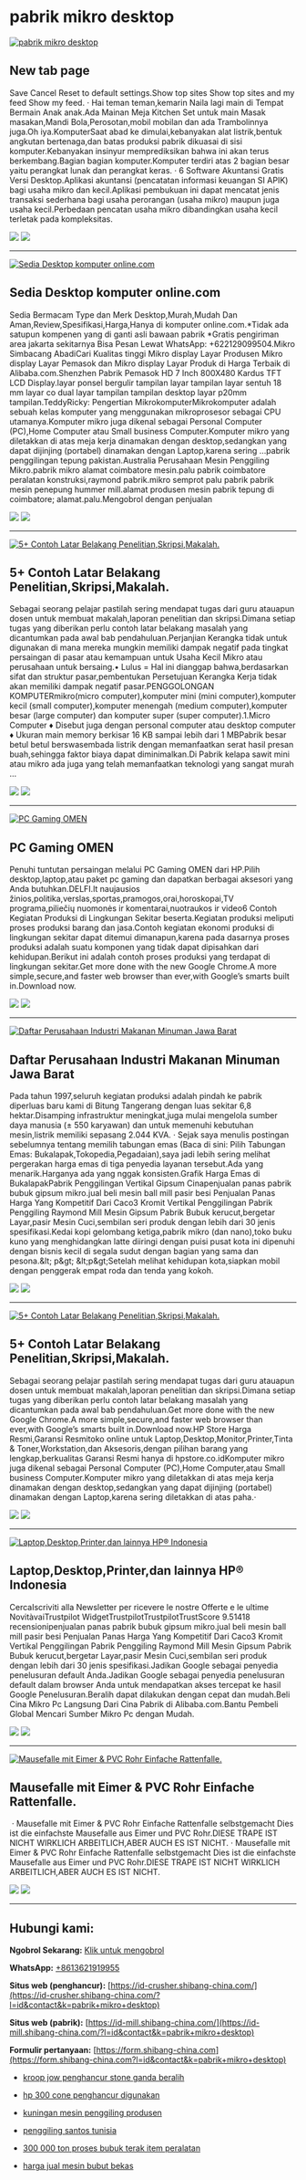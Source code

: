# pabrik mikro desktop

<a href="https://swt.shibang-china.com/?l=id&img&k=pabrik+mikro+desktop" target="_blank">![pabrik mikro desktop](http://static.shibang-china.com/all-800x300/682.jpg)</a>

## New tab page
Save Cancel Reset to default settings.Show top sites Show top sites and my feed Show my feed.&nbsp;&#0183;&#32;Hai teman teman,kemarin Naila lagi main di Tempat Bermain Anak anak.Ada Mainan Meja Kitchen Set untuk main Masak masakan,Mandi Bola,Perosotan,mobil mobilan dan ada Trambolinnya juga.Oh iya.KomputerSaat abad ke dimulai,kebanyakan alat listrik,bentuk angkutan bertenaga,dan batas produksi pabrik dikuasai di sisi komputer.Kebanyakan insinyur memprediksikan bahwa ini akan terus berkembang.Bagian bagian komputer.Komputer terdiri atas 2 bagian besar yaitu perangkat lunak dan perangkat keras.&nbsp;&#0183;&#32;6 Software Akuntansi Gratis Versi Desktop.Aplikasi akuntansi (pencatatan informasi keuangan SI APIK) bagi usaha mikro dan kecil.Aplikasi pembukuan ini dapat mencatat jenis transaksi sederhana bagi usaha perorangan (usaha mikro) maupun juga usaha kecil.Perbedaan pencatan usaha mikro dibandingkan usaha kecil terletak pada kompleksitas.


<a href="https://whatsapp.shibangsoft.com/WhatsApp.php" target="_blank" title="WhatsApp">![](http://static.shibang-china.com/icon/whatsapp.png)</a> <a href="https://swt.shibang-china.com/?l=id&icon&k=pabrik+mikro+desktop" target="_blank">![](http://static.shibang-china.com/icon/chat-id.png)</a>

---

<a href="https://swt.shibang-china.com/?l=id&img&k=pabrik+mikro+desktop" target="_blank">![Sedia Desktop komputer online.com](http://static.shibang-china.com/all-800x300/164.jpg)</a>

## Sedia Desktop komputer online.com
Sedia Bermacam Type dan Merk Desktop,Murah,Mudah Dan Aman,Review,Spesifikasi,Harga,Hanya di komputer online.com.*Tidak ada satupun kompenen yang di ganti asli bawaan pabrik *Gratis pengiriman area jakarta sekitarnya Bisa Pesan Lewat WhatsApp: +622129099504.Mikro Simbacang AbadiCari Kualitas tinggi Mikro display Layar Produsen Mikro display Layar Pemasok dan Mikro display Layar Produk di Harga Terbaik di Alibaba.com.Shenzhen Pabrik Pemasok HD 7 Inch 800X480 Kardus TFT LCD Display.layar ponsel bergulir tampilan layar tampilan layar sentuh 18 mm layar co dual layar tampilan tampilan desktop layar p20mm tampilan.TeddyRicky: Pengertian MikrokomputerMikrokomputer adalah sebuah kelas komputer yang menggunakan mikroprosesor sebagai CPU utamanya.Komputer mikro juga dikenal sebagai Personal Computer (PC),Home Computer atau Small business Computer.Komputer mikro yang diletakkan di atas meja kerja dinamakan dengan desktop,sedangkan yang dapat dijinjing (portabel) dinamakan dengan Laptop,karena sering …pabrik penggilingan tepung pakistan.Australia Perusahaan Mesin Penggiling Mikro.pabrik mikro alamat coimbatore mesin.palu pabrik coimbatore peralatan konstruksi,raymond pabrik.mikro semprot palu pabrik pabrik mesin penepung hummer mill.alamat produsen mesin pabrik tepung di coimbatore; alamat.palu.Mengobrol dengan penjualan


<a href="https://whatsapp.shibangsoft.com/WhatsApp.php" target="_blank" title="WhatsApp">![](http://static.shibang-china.com/icon/whatsapp.png)</a> <a href="https://swt.shibang-china.com/?l=id&icon&k=pabrik+mikro+desktop" target="_blank">![](http://static.shibang-china.com/icon/chat-id.png)</a>

---

<a href="https://swt.shibang-china.com/?l=id&img&k=pabrik+mikro+desktop" target="_blank">![5+ Contoh Latar Belakang Penelitian,Skripsi,Makalah.](http://static.shibang-china.com/all-800x300/610.jpg)</a>

## 5+ Contoh Latar Belakang Penelitian,Skripsi,Makalah.
Sebagai seorang pelajar pastilah sering mendapat tugas dari guru atauapun dosen untuk membuat makalah,laporan penelitian dan skripsi.Dimana setiap tugas yang diberikan perlu contoh latar belakang masalah yang dicantumkan pada awal bab pendahuluan.Perjanjian Kerangka tidak untuk digunakan di mana mereka mungkin memiliki dampak negatif pada tingkat persaingan di pasar atau kemampuan untuk Usaha Kecil Mikro atau perusahaan untuk bersaing.• Lulus = Hal ini dianggap bahwa,berdasarkan sifat dan struktur pasar,pembentukan Persetujuan Kerangka Kerja tidak akan memiliki dampak negatif pasar.PENGGOLONGAN KOMPUTERmikro(micro computer),komputer mini (mini computer),komputer kecil (small computer),komputer menengah (medium computer),komputer besar (large computer) dan komputer super (super computer).1.Micro Computer ♦ Disebut juga dengan personal computer atau desktop computer ♦ Ukuran main memory berkisar 16 KB sampai lebih dari 1 MBPabrik besar betul betul berswasembada listrik dengan memanfaatkan serat hasil presan buah,sehingga faktor biaya dapat diminimalkan.Di Pabrik kelapa sawit mini atau mikro ada juga yang telah memanfaatkan teknologi yang sangat murah …


<a href="https://whatsapp.shibangsoft.com/WhatsApp.php" target="_blank" title="WhatsApp">![](http://static.shibang-china.com/icon/whatsapp.png)</a> <a href="https://swt.shibang-china.com/?l=id&icon&k=pabrik+mikro+desktop" target="_blank">![](http://static.shibang-china.com/icon/chat-id.png)</a>

---

<a href="https://swt.shibang-china.com/?l=id&img&k=pabrik+mikro+desktop" target="_blank">![PC Gaming OMEN](http://static.shibang-china.com/all-800x300/73.jpg)</a>

## PC Gaming OMEN
Penuhi tuntutan persaingan melalui PC Gaming OMEN dari HP.Pilih desktop,laptop,atau paket pc gaming dan dapatkan berbagai aksesori yang Anda butuhkan.DELFI.lt naujausios žinios,politika,verslas,sportas,pramogos,orai,horoskopai,TV programa,piliečių nuomonės ir komentarai,nuotraukos ir video6 Contoh Kegiatan Produksi di Lingkungan Sekitar beserta.Kegiatan produksi meliputi proses produksi barang dan jasa.Contoh kegiatan ekonomi produksi di lingkungan sekitar dapat ditemui dimanapun,karena pada dasarnya proses produksi adalah suatu komponen yang tidak dapat dipisahkan dari kehidupan.Berikut ini adalah contoh proses produksi yang terdapat di lingkungan sekitar.Get more done with the new Google Chrome.A more simple,secure,and faster web browser than ever,with Google’s smarts built in.Download now.


<a href="https://whatsapp.shibangsoft.com/WhatsApp.php" target="_blank" title="WhatsApp">![](http://static.shibang-china.com/icon/whatsapp.png)</a> <a href="https://swt.shibang-china.com/?l=id&icon&k=pabrik+mikro+desktop" target="_blank">![](http://static.shibang-china.com/icon/chat-id.png)</a>

---

<a href="https://swt.shibang-china.com/?l=id&img&k=pabrik+mikro+desktop" target="_blank">![Daftar Perusahaan Industri Makanan Minuman Jawa Barat](http://static.shibang-china.com/all-800x300/232.jpg)</a>

## Daftar Perusahaan Industri Makanan Minuman Jawa Barat
Pada tahun 1997,seluruh kegiatan produksi adalah pindah ke pabrik diperluas baru kami di Bitung Tangerang dengan luas sekitar 6,8 hektar.Disamping infrastruktur meningkat,juga mulai mengelola sumber daya manusia (&#177; 550 karyawan) dan untuk memenuhi kebutuhan mesin,listrik memiliki sepasang 2.044 KVA.&nbsp;&#0183;&#32;Sejak saya menulis postingan sebelumnya tentang memilih tabungan emas (Baca di sini: Pilih Tabungan Emas: Bukalapak,Tokopedia,Pegadaian),saya jadi lebih sering melihat pergerakan harga emas di tiga penyedia layanan tersebut.Ada yang menarik.Harganya ada yang nggak konsisten.Grafik Harga Emas di BukalapakPabrik Penggilingan Vertikal Gipsum Cinapenjualan panas pabrik bubuk gipsum mikro.jual beli mesin ball mill pasir besi Penjualan Panas Harga Yang Kompetitif Dari Caco3 Kromit Vertikal Penggilingan Pabrik Penggiling Raymond Mill Mesin Gipsum Pabrik Bubuk kerucut,bergetar Layar,pasir Mesin Cuci,sembilan seri produk dengan lebih dari 30 jenis spesifikasi.Kedai kopi gelombang ketiga,pabrik mikro (dan nano),toko buku kuno yang menghidangkan latte diiringi dengan puisi pusat kota ini dipenuhi dengan bisnis kecil di segala sudut dengan bagian yang sama dan pesona.&amp;lt; p&amp;gt; &amp;lt;p&amp;gt;Setelah melihat kehidupan kota,siapkan mobil dengan penggerak empat roda dan tenda yang kokoh.


<a href="https://whatsapp.shibangsoft.com/WhatsApp.php" target="_blank" title="WhatsApp">![](http://static.shibang-china.com/icon/whatsapp.png)</a> <a href="https://swt.shibang-china.com/?l=id&icon&k=pabrik+mikro+desktop" target="_blank">![](http://static.shibang-china.com/icon/chat-id.png)</a>

---

<a href="https://swt.shibang-china.com/?l=id&img&k=pabrik+mikro+desktop" target="_blank">![5+ Contoh Latar Belakang Penelitian,Skripsi,Makalah.](http://static.shibang-china.com/all-800x300/766.jpg)</a>

## 5+ Contoh Latar Belakang Penelitian,Skripsi,Makalah.
Sebagai seorang pelajar pastilah sering mendapat tugas dari guru atauapun dosen untuk membuat makalah,laporan penelitian dan skripsi.Dimana setiap tugas yang diberikan perlu contoh latar belakang masalah yang dicantumkan pada awal bab pendahuluan.Get more done with the new Google Chrome.A more simple,secure,and faster web browser than ever,with Google’s smarts built in.Download now.HP Store Harga Resmi,Garansi Resmitoko online untuk Laptop,Desktop,Monitor,Printer,Tinta &amp; Toner,Workstation,dan Aksesoris,dengan pilihan barang yang lengkap,berkualitas Garansi Resmi hanya di hpstore.co.idKomputer mikro juga dikenal sebagai Personal Computer (PC),Home Computer,atau Small business Computer.Komputer mikro yang diletakkan di atas meja kerja dinamakan dengan desktop,sedangkan yang dapat dijinjing (portabel) dinamakan dengan Laptop,karena sering diletakkan di atas paha.&#183;


<a href="https://whatsapp.shibangsoft.com/WhatsApp.php" target="_blank" title="WhatsApp">![](http://static.shibang-china.com/icon/whatsapp.png)</a> <a href="https://swt.shibang-china.com/?l=id&icon&k=pabrik+mikro+desktop" target="_blank">![](http://static.shibang-china.com/icon/chat-id.png)</a>

---

<a href="https://swt.shibang-china.com/?l=id&img&k=pabrik+mikro+desktop" target="_blank">![Laptop,Desktop,Printer,dan lainnya HP&#174; Indonesia](http://static.shibang-china.com/all-800x300/619.jpg)</a>

## Laptop,Desktop,Printer,dan lainnya HP&#174; Indonesia
CercaIscriviti alla Newsletter per ricevere le nostre Offerte e le ultime Novit&#224;vaiTrustpilot WidgetTrustpilotTrustpilotTrustScore 9.51418 recensionipenjualan panas pabrik bubuk gipsum mikro.jual beli mesin ball mill pasir besi Penjualan Panas Harga Yang Kompetitif Dari Caco3 Kromit Vertikal Penggilingan Pabrik Penggiling Raymond Mill Mesin Gipsum Pabrik Bubuk kerucut,bergetar Layar,pasir Mesin Cuci,sembilan seri produk dengan lebih dari 30 jenis spesifikasi.Jadikan Google sebagai penyedia penelusuran default Anda.Jadikan Google sebagai penyedia penelusuran default dalam browser Anda untuk mendapatkan akses tercepat ke hasil Google Penelusuran.Beralih dapat dilakukan dengan cepat dan mudah.Beli Cina Mikro Pc Langsung Dari Cina Pabrik di Alibaba.com.Bantu Pembeli Global Mencari Sumber Mikro Pc dengan Mudah.


<a href="https://whatsapp.shibangsoft.com/WhatsApp.php" target="_blank" title="WhatsApp">![](http://static.shibang-china.com/icon/whatsapp.png)</a> <a href="https://swt.shibang-china.com/?l=id&icon&k=pabrik+mikro+desktop" target="_blank">![](http://static.shibang-china.com/icon/chat-id.png)</a>

---

<a href="https://swt.shibang-china.com/?l=id&img&k=pabrik+mikro+desktop" target="_blank">![Mausefalle mit Eimer &amp; PVC Rohr Einfache Rattenfalle.](http://static.shibang-china.com/all-800x300/171.jpg)</a>

## Mausefalle mit Eimer &amp; PVC Rohr Einfache Rattenfalle.
&nbsp;&#0183;&#32;Mausefalle mit Eimer &amp; PVC Rohr Einfache Rattenfalle selbstgemacht Dies ist die einfachste Mausefalle aus Eimer und PVC Rohr.DIESE TRAPE IST NICHT WIRKLICH ARBEITLICH,ABER AUCH ES IST NICHT.&nbsp;&#0183;&#32;Mausefalle mit Eimer &amp; PVC Rohr Einfache Rattenfalle selbstgemacht Dies ist die einfachste Mausefalle aus Eimer und PVC Rohr.DIESE TRAPE IST NICHT WIRKLICH ARBEITLICH,ABER AUCH ES IST NICHT.

<a href="https://whatsapp.shibangsoft.com/WhatsApp.php" target="_blank" title="WhatsApp">![](http://static.shibang-china.com/icon/whatsapp.png)</a> <a href="https://swt.shibang-china.com/?l=id&icon&k=pabrik+mikro+desktop" target="_blank">![](http://static.shibang-china.com/icon/chat-id.png)</a>

---
## Hubungi kami:

**Ngobrol Sekarang:** [Klik untuk mengobrol](https://swt.shibang-china.com?l=id&contact&k=pabrik+mikro+desktop)

**WhatsApp:**  [+8613621919955](https://whatsapp.shibangsoft.com/WhatsApp.php)

**Situs web (penghancur):** [https://id-crusher.shibang-china.com/](https://id-crusher.shibang-china.com/?l=id&contact&k=pabrik+mikro+desktop)

**Situs web (pabrik):** [https://id-mill.shibang-china.com/](https://id-mill.shibang-china.com/?l=id&contact&k=pabrik+mikro+desktop)

**Formulir pertanyaan:** [https://form.shibang-china.com](https://form.shibang-china.com?l=id&contact&k=pabrik+mikro+desktop)

* [kroop jow penghancur stone ganda beralih](../42/kroop%20jow%20penghancur%20stone%20ganda%20beralih.md)

* [hp 300 cone penghancur digunakan](../44/hp%20300%20cone%20penghancur%20digunakan.md)

* [kuningan mesin penggiling produsen](../43/kuningan%20mesin%20penggiling%20produsen.md)

* [penggiling santos tunisia](../48/penggiling%20santos%20tunisia.md)

* [300 000 ton proses bubuk terak item peralatan](../44/300%20000%20ton%20proses%20bubuk%20terak%20item%20peralatan.md)

* [harga jual mesin bubut bekas](../46/harga%20jual%20mesin%20bubut%20bekas.md)